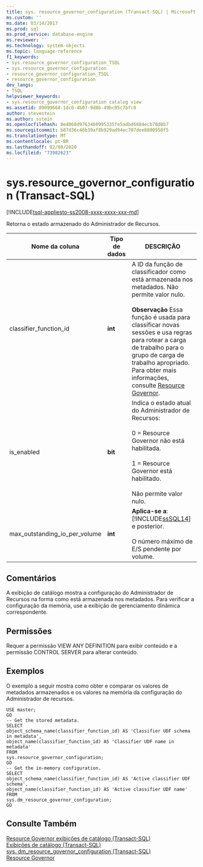 ```yaml
---
title: sys. resource_governor_configuration (Transact-SQL) | Microsoft Docs
ms.custom: ''
ms.date: 03/14/2017
ms.prod: sql
ms.prod_service: database-engine
ms.reviewer: ''
ms.technology: system-objects
ms.topic: language-reference
f1_keywords:
- sys.resource_governor_configuration_TSQL
- sys.resource_governor_configuration
- resource_governor_configuration_TSQL
- resource_governor_configuration
dev_langs:
- TSQL
helpviewer_keywords:
- sys.resource_governor_configuration catalog view
ms.assetid: 89099668-1dc6-4b07-9d8b-49bc95c7bfc0
author: stevestein
ms.author: sstein
ms.openlocfilehash: 8e4068d9763460995335fe5adbd6684ecb70d8b7
ms.sourcegitcommit: b87d36c46b39af8b929ad94ec707dee8800950f5
ms.translationtype: MT
ms.contentlocale: pt-BR
ms.lasthandoff: 02/08/2020
ms.locfileid: "73982623"
---
```

# <a name="sysresource_governor_configuration-transact-sql"></a>sys.resource_governor_configuration (Transact-SQL)
[!INCLUDE[tsql-appliesto-ss2008-xxxx-xxxx-xxx-md](../../includes/tsql-appliesto-ss2008-xxxx-xxxx-xxx-md.md)]

  Retorna o estado armazenado do Administrador de Recursos.  
  
|Nome da coluna|Tipo de dados|DESCRIÇÃO|  
|-----------------|---------------|-----------------|  
|classifier_function_id|**int**|A ID da função de classificador como está armazenada nos metadados. Não permite valor nulo.<br /><br /> **Observação** Essa função é usada para classificar novas sessões e usa regras para rotear a carga de trabalho para o grupo de carga de trabalho apropriado. Para obter mais informações, consulte [Resource Governor](../../relational-databases/resource-governor/resource-governor.md).|  
|is_enabled|**bit**|Indica o estado atual do Administrador de Recursos:<br /><br /> 0 = Resource Governor não está habilitada.<br /><br /> 1 = Resource Governor está habilitado.<br /><br /> Não permite valor nulo.|  
|max_outstanding_io_per_volume|**int**|**Aplica-se a**: [!INCLUDE[ssSQL14](../../includes/sssql14-md.md)] e posterior.<br /><br /> O número máximo de E/S pendente por volume.|  
  
## <a name="remarks"></a>Comentários  
 A exibição de catálogo mostra a configuração do Administrador de Recursos na forma como está armazenada nos metadados. Para verificar a configuração da memória, use a exibição de gerenciamento dinâmica correspondente.  
  
## <a name="permissions"></a>Permissões  
 Requer a permissão VIEW ANY DEFINITION para exibir conteúdo e a permissão CONTROL SERVER para alterar conteúdo.  
  
## <a name="examples"></a>Exemplos  
 O exemplo a seguir mostra como obter e comparar os valores de metadados armazenados e os valores na memória da configuração do Administrador de recursos.  
  
```  
USE master;  
GO  
-- Get the stored metadata.  
SELECT   
object_schema_name(classifier_function_id) AS 'Classifier UDF schema in metadata',   
object_name(classifier_function_id) AS 'Classifier UDF name in metadata'  
FROM   
sys.resource_governor_configuration;  
GO  
-- Get the in-memory configuration.  
SELECT   
object_schema_name(classifier_function_id) AS 'Active classifier UDF schema',   
object_name(classifier_function_id) AS 'Active classifier UDF name'  
FROM   
sys.dm_resource_governor_configuration;  
GO  
```  
  
## <a name="see-also"></a>Consulte Também  
 [Resource Governor exibições de catálogo &#40;Transact-SQL&#41;](../../relational-databases/system-catalog-views/resource-governor-catalog-views-transact-sql.md)   
 [Exibições de catálogo &#40;Transact-SQL&#41;](../../relational-databases/system-catalog-views/catalog-views-transact-sql.md)   
 [sys. dm_resource_governor_configuration &#40;Transact-SQL&#41;](../../relational-databases/system-dynamic-management-views/sys-dm-resource-governor-configuration-transact-sql.md)   
 [Resource Governor](../../relational-databases/resource-governor/resource-governor.md)  
  
  
